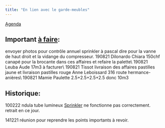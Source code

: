 ```yaml
---
title: "En lien avec le garde-meubles"
---
```


[Agenda](notes/AgendaMaJournee.md) 

## Important [à faire](notes/statut/Afaire.md): 
envoyer photos pour contrôle annuel sprinkler à pascal dire pour la vanne de haut droit et la vidange du compresseur.
190821 Dilonardo Chiara 150chf canapé pour la brocante dans ces affaires et refaire la palette\ 
190821 Leuba Aude 17m3 à facturer\ 
190821 Tissot livraison des affaires pastilles jaune et livraison pastilles rouge Anne Leboissard 316 route hermance-anières\ 
190821 Mamie Paulette 2.5+2.5+2.5+2.5 donc 10m3 

## Historique:
100222 ndula tube lumineux [Sprinkler](notes/equipements/Sprinkler.md) ne fonctionne pas correctement. retrait en ce jour.

141221 réunion pour reprendre les points importants à revoir.



